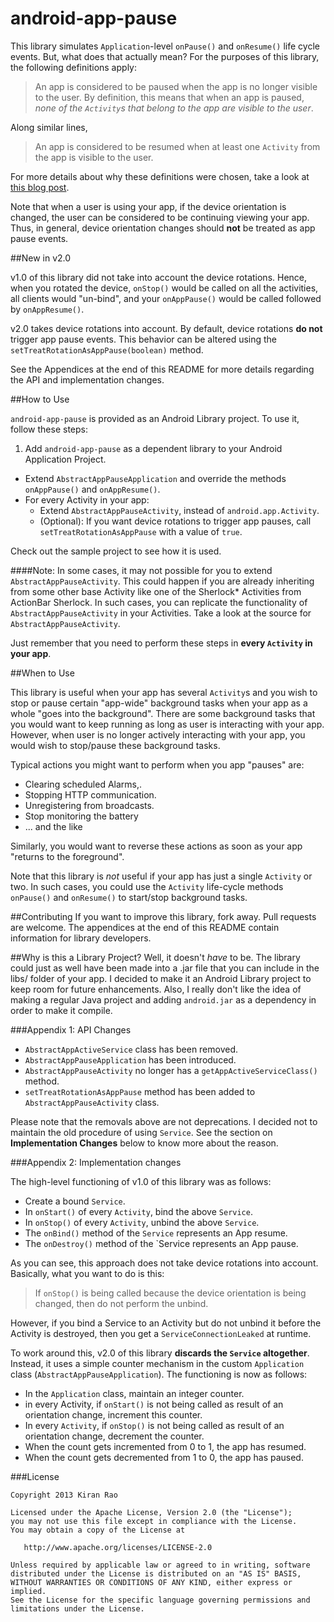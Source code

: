 android-app-pause
=================

This library simulates `Application`-level `onPause()` and `onResume()` life cycle events. But, what does that actually mean? For the purposes of this library, the following definitions apply:

> An app is considered to be paused when the app is no longer visible to the user. By definition, this means that when an app is paused, _none of the `Activity`s that belong to the app are visible to the user_.

Along similar lines,

> An app is considered to be resumed when at least one `Activity` from the app is visible to the user.

For more details about why these definitions were chosen, take a look at [this blog post](http://curioustechizen.blogspot.in/2012/12/android-application-level-pause-and.html).

Note that when a user is using your app, if the device orientation is changed, the user can be considered to be continuing viewing your app. Thus, in general, device orientation changes should **not** be treated as app pause events.


##New in v2.0

v1.0 of this library did not take into account the device rotations. Hence, when you rotated the device, `onStop()` would be called on all the activities, all clients would "un-bind", and your `onAppPause()` would be called followed by `onAppResume()`.

v2.0 takes device rotations into account. By default, device rotations **do not** trigger app pause events. This behavior can be altered using the `setTreatRotationAsAppPause(boolean)` method.

See the Appendices at the end of this README for more details regarding the API and implementation changes.


##How to Use

`android-app-pause` is provided as an Android Library project. To use it, follow these steps:

 1. Add `android-app-pause` as a dependent library to your Android Application Project.
 - Extend `AbstractAppPauseApplication` and override the methods `onAppPause()` and `onAppResume()`.
 - For every Activity in your app: 
   - Extend `AbstractAppPauseActivity`, instead of `android.app.Activity`. 
   - (Optional): If you want device rotations to trigger app pauses, call `setTreatRotationAsAppPause` with a value of `true`.

Check out the sample project to see how it is used.

####Note:
In some cases, it may not possible for you to extend `AbstractAppPauseActivity`. This could happen if you are already inheriting from some other base Activity like one of the Sherlock* Activities from ActionBar Sherlock. In such cases, you can replicate the functionality of `AbstractAppPauseActivity` in your Activities. Take a look at the source for `AbstractAppPauseActivity`.

Just remember that you need to perform these steps in __every `Activity` in your app__.


##When to Use

This library is useful when your app has several `Activity`s and you wish to stop or pause certain "app-wide" background tasks when your app as a whole "goes into the background". There are some background tasks that you would want to keep running as long as user is interacting with your app. However, when user is no longer actively interacting with your app, you would wish to stop/pause these background tasks. 

Typical actions you might want to perform when you app "pauses" are:
 
 - Clearing scheduled Alarms,.
 - Stopping HTTP communication. 
 - Unregistering from broadcasts.
 - Stop monitoring the battery
 -  ... and the like

Similarly, you would want to reverse these actions as soon as your app "returns to the foreground".

Note that this library is _not_ useful if your app has just a single `Activity` or two. In such cases, you could use the `Activity` life-cycle methods `onPause()` and `onResume()` to start/stop background tasks.


##Contributing
If you want to improve this library, fork away. Pull requests are welcome. The appendices at the end of this README contain information for library developers.


##Why is this a Library Project?
Well, it doesn't _have_ to be. The library could just as well have been made into a .jar file that you can include in the libs/ folder of your app. I decided to make it an Android Library project to keep room for future enhancements. Also, I really don't like the idea of making a regular Java project and adding `android.jar` as a dependency in order to make it compile.


###Appendix 1: API Changes

  - `AbstractAppActiveService` class has been removed.
  - `AbstractAppPauseApplication` has been introduced.
  - `AbstractAppPauseActivity` no longer has a `getAppActiveServiceClass()` method.
  - `setTreatRotationAsAppPause` method has been added to `AbstractAppPauseActivity` class.

Please note that the removals above are not deprecations. I decided not to maintain the old procedure of using `Service`. See the section on **Implementation Changes** below to know more about the reason.


###Appendix 2: Implementation changes

The high-level functioning of v1.0 of this library was as follows:

  - Create a bound `Service`.
  - In `onStart()` of every `Activity`, bind the above `Service`.
  - In `onStop()` of every `Activity`, unbind the above `Service`.
  - The `onBind()` method of the `Service` represents an App resume.
  - The `onDestroy()` method of the `Service represents an App pause.

As you can see, this approach does not take device rotations into account. Basically, what you want to do is this:
> If `onStop()` is being called because the device orientation is being changed, then do not perform the unbind.

However, if you bind a Service to an Activity but do not unbind it before the Activity is destroyed, then you get a `ServiceConnectionLeaked` at runtime.

To work around this, v2.0 of this library **discards the `Service` altogether**. Instead, it uses a simple counter mechanism in the custom `Application` class (`AbstractAppPauseApplication`). The functioning is now as follows:

  - In the `Application` class, maintain an integer counter.
  - in every Activity, if `onStart()` is not being called as result of an orientation change, increment this counter.
  - In every `Activity`, if `onStop()` is not being called as result of an orientation change, decrement the counter.
  - When the count gets incremented from 0 to 1, the app has resumed.
  - When the count gets decremented from 1 to 0, the app has paused.


###License

 
	Copyright 2013 Kiran Rao

	Licensed under the Apache License, Version 2.0 (the "License");
	you may not use this file except in compliance with the License.
	You may obtain a copy of the License at

	   http://www.apache.org/licenses/LICENSE-2.0

	Unless required by applicable law or agreed to in writing, software
	distributed under the License is distributed on an "AS IS" BASIS,
	WITHOUT WARRANTIES OR CONDITIONS OF ANY KIND, either express or implied.
	See the License for the specific language governing permissions and
	limitations under the License.
